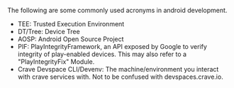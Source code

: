 The following are some commonly used acronyms in android development.

- TEE: Trusted Execution Environment
- DT/Tree: Device Tree
- AOSP: Android Open Source Project
- PIF: PlayIntegrityFramework, an API exposed by Google to verify
  integrity of play-enabled devices. This may also refer to a
  "PlayIntegrityFix" Module.
- Crave Devspace CLI/Devenv: The machine/environment you interact with crave services with. Not to be confused with devspaces.crave.io.
